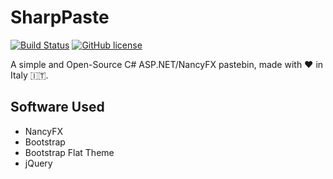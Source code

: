 # SharpPaste
[![Build Status](https://img.shields.io/travis/phonicmouse/SharpPaste.svg?style=flat-square)](https://travis-ci.org/phonicmouse/SharpPaste)
[![GitHub license](https://img.shields.io/badge/license-MIT.svg?style=flat-square)](https://raw.githubusercontent.com/phonicmouse/SharpPaste/master/LICENSE)

A simple and Open-Source C# ASP.NET/NancyFX pastebin, made with :heart: in Italy :it:.

## Software Used
* NancyFX
* Bootstrap
* Bootstrap Flat Theme
* jQuery
